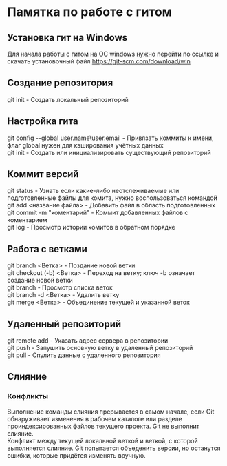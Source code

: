 # Памятка по работе с гитом
## Установка гит на Windows
Для начала работы с гитом на ОС windows нужно перейти по ссылке и скачать установочный файл <https://git-scm.com/download/win>  
## Создание репозитория
git init - Cоздать локальный репозиторий  
## Настройка гита
git config --global user.name\user.email - Привязать коммиты к имени, флаг global нужен для кэширования учётных данных  
git init - Создать или инициализировать существующий репозиторий  
## Коммит версий
git status - Узнать если какие-либо неотслеживаемые или подготовленные файлы для комита, нужно воспользоваться командой  
git add <название файла> - Добавить файл в область подготовленных  
git commit -m "коментарий" - Коммит добавленных файлов с коментарием  
git log - Просмотр истории комитов в обратном порядке  
## Работа с ветками
git branch <Ветка> - Поздание новой ветки  
git checkout (-b) <Ветка> - Переход на ветку; ключ -b означает создание новой ветки  
git branch - Просмотр списка веток  
git branch -d <Ветка> - Удалить ветку  
git merge <Ветка> - Объединение текущей и указанной веток  
## Удаленный репозиторий 
git remote add <remote name> <URL> - Указать адрес сервера в репозитории  
git push - Запушить основную ветку в удаленный репозиторий  
git pull - Спулить данные с удаленного репозитория  
## Слияние

### Конфликты
Выполнение команды слияния прерывается в самом начале, если Git обнаруживает изменения в рабочем каталоге или разделе проиндексированных файлов текущего проекта. Git не выполнит слияние.  
Конфликт между текущей локальной веткой и веткой, с которой выполняется слияние. Git попытается объеденить версии, но останутся ошибки, которые придётся изменять вручную.